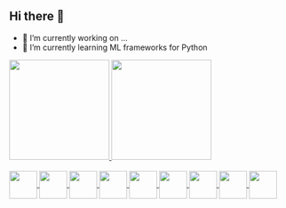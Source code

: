 ## Hi there 👋

- 🔭 I’m currently working on ...
- 🌱 I’m currently learning ML frameworks for Python
  <br>

<div>
  <a href="https://github.com/LuterKinggg">
  <img height=180em src="https://github-readme-stats.vercel.app/api?username=LuterKinggg&layout=compact&show_icons=true&theme=dark">
  <img height=180em src="https://github-readme-stats.vercel.app/api/top-langs/?username=LuterKinggg&layout=compact&language_count=16&theme=dark">
</div>

<div style="display: inline_block"><br>
  <img align=center height=50em width=50em src="https://cdn.jsdelivr.net/gh/devicons/devicon/icons/python/python-original.svg"/>
  <img align=center height=50em width=50em src="https://cdn.jsdelivr.net/gh/devicons/devicon/icons/java/java-original.svg"/>
  <img align=center height=50em width=50em src="https://cdn.jsdelivr.net/gh/devicons/devicon/icons/c/c-original.svg"/>
  <img align=center height=50em width=50em src="https://cdn.jsdelivr.net/gh/devicons/devicon/icons/csharp/csharp-original.svg"/>
  <img align=center height=50em width=50em src="https://cdn.jsdelivr.net/gh/devicons/devicon/icons/html5/html5-original.svg"/>
  <img align=center height=50em width=50em src="https://cdn.jsdelivr.net/gh/devicons/devicon/icons/css3/css3-original.svg"/>
  <img align=center height=50em width=50em src="https://cdn.jsdelivr.net/gh/devicons/devicon/icons/javascript/javascript-original.svg"/>
  <img align=center height=50em width=50em src="https://cdn.jsdelivr.net/gh/devicons/devicon/icons/mysql/mysql-original.svg"/>
  <img align=center height=50em width=50em src="https://cdn.jsdelivr.net/gh/devicons/devicon/icons/docker/docker-plain.svg"/> 
</div>
